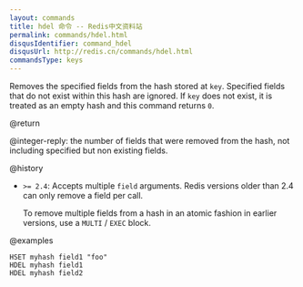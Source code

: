 ```yaml
---
layout: commands
title: hdel 命令 -- Redis中文资料站
permalink: commands/hdel.html
disqusIdentifier: command_hdel
disqusUrl: http://redis.cn/commands/hdel.html
commandsType: keys
---
```


Removes the specified fields from the hash stored at `key`.
Specified fields that do not exist within this hash are ignored.
If `key` does not exist, it is treated as an empty hash and this command returns
`0`.

@return

@integer-reply: the number of fields that were removed from the hash, not
including specified but non existing fields.

@history

*   `>= 2.4`: Accepts multiple `field` arguments.
    Redis versions older than 2.4 can only remove a field per call.

    To remove multiple fields from a hash in an atomic fashion in earlier
    versions, use a `MULTI` / `EXEC` block.

@examples

```cli
HSET myhash field1 "foo"
HDEL myhash field1
HDEL myhash field2
```
